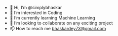 - 👋 Hi, I’m @simplybhaskar
- 👀 I’m interested in Coding
- 🌱 I’m currently learning Machine Learning
- 💞️ I’m looking to collaborate on any exciting project
- 📫 How to reach me bhaskardey73@gmail.com

<!---
simplybhaskar/simplybhaskar is a ✨ special ✨ repository because its `README.md` (this file) appears on your GitHub profile.
You can click the Preview link to take a look at your changes.
--->
